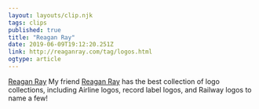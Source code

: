 ```yaml
---
layout: layouts/clip.njk 
tags: clips 
published: true 
title: "Reagan Ray" 
date: 2019-06-09T19:12:20.251Z 
link: http://reaganray.com/tag/logos.html 
ogtype: article 
---
```

[Reagan Ray](http://reaganray.com/tag/logos.html) 
My friend [Reagan Ray](https://twitter.com/raygunray) has the best collection of logo collections, including Airline logos, record label logos, and Railway logos to name a few!

